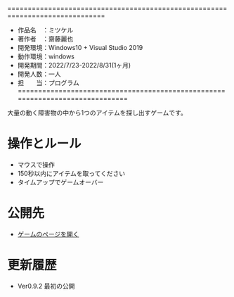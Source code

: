 ==============================================================================
- 作品名　：ミツケル
- 著作者　：齋藤麗也
- 開発環境：Windows10 + Visual Studio 2019
- 動作環境：windows
- 開発期間：2022/7/23-2022/8/31(1ヶ月)
- 開発人数：一人
- 担　　当：プログラム
==============================================================================

大量の動く障害物の中から1つのアイテムを探し出すゲームです。

# 操作とルール
- マウスで操作
- 150秒以内にアイテムを取ってください
- タイムアップでゲームオーバー

# 公開先
- [ゲームのページを開く]()

# 更新履歴
- Ver0.9.2 最初の公開
